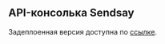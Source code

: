## API-консолька Sendsay

Задеплоенная версия доступна по [ссылке](http://juwain.github.io/sendsay-console).
